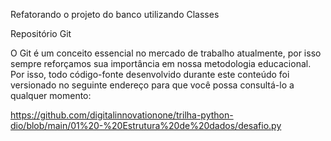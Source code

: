 Refatorando o projeto do banco utilizando Classes


Repositório Git
 
O Git é um conceito essencial no mercado de trabalho atualmente, por isso sempre reforçamos sua importância em nossa metodologia educacional. Por isso, todo código-fonte desenvolvido durante este conteúdo foi versionado no seguinte endereço para que você possa consultá-lo a qualquer momento:
 
https://github.com/digitalinnovationone/trilha-python-dio/blob/main/01%20-%20Estrutura%20de%20dados/desafio.py
